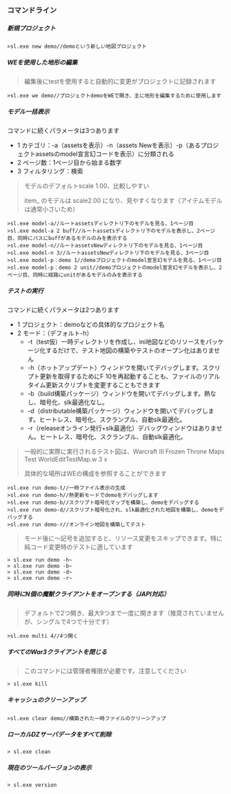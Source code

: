 ### コマンドライン

##### 新規プロジェクト

```
>sl.exe new demo//demoという新しい地図プロジェクト
```

##### WEを使用した地形の編集

> 編集後にtestを使用すると自動的に変更がプロジェクトに記録されます

```
>sl.exe we demo//プロジェクトdemoをWEで開き、主に地形を編集するために使用します
```

##### モデル一括表示

コマンドに続くパラメータは3つあります

* 1 カテゴリ：-a（assetsを表示）-n（assets Newを表示）-p（あるプロジェクトassetsのmodel宣言幻コードを表示）に分類される
* 2 ページ数：1ページ目から始まる数字
* 3 フィルタリング：検索

> モデルのデフォルトscale 1.00、比較しやすい
>
> item_ のモデルは scale2.00 になり、見やすくなります（アイテムモデルは通常小さいため）

```
>sl.exe model-a//ルートassetsディレクトリ下のモデルを見る、1ページ目
>sl.exe model-a 2 buff//ルートassetsディレクトリ下のモデルを表示し、2ページ目、同時にパスにbuffがあるモデルのみを表示する
>sl.exe model-n//ルートassetsNewディレクトリ下のモデルを見る、1ページ目
>sl.exe model-n 3//ルートassetsNewディレクトリ下のモデルを見る、3ページ目
>sl.exe model-p：demo 1//demoプロジェクトのmodel宣言幻モデルを見る、1ページ目
>sl.exe model-p：demo 2 unit//demoプロジェクトのmodel宣言幻モデルを表示し、2ページ目、同時に経路にunitがあるモデルのみを表示する
```

##### テストの実行

コマンドに続くパラメータは2つあります

* 1 プロジェクト：demoなどの具体的なプロジェクト名
* 2 モード：（デフォルト-h）
    * -t（test仮）一時ディレクトリを作成し、ini地図などのリソースをパッケージ化するだけで、テスト地図の構築やテストのオープン化はありません
    * -h（ホットアップデート）ウィンドウを開いてデバッグします。スクリプト更新を取得するためにF 10を再起動することも、ファイルのリアルタイム更新スクリプトを変更することもできます
    * -b（build構築パッケージ）ウィンドウを開いてデバッグします。熱なし、暗号化、slk最適化なし。
    * -d（distributable構築パッケージ）ウィンドウを開いてデバッグします。ヒートレス、暗号化、スクランブル、自動slk最適化。
    * -r（releaseオンライン発行+slk最適化）デバッグウィンドウはありません。ヒートレス、暗号化、スクランブル、自動slk最適化。

> 一般的に実際に実行されるテスト図は、Warcraft III Frozen Throne Maps Test WorldEditTestMap.w 3 x
>
>具体的な場所はWEの構成を参照することができます

```
>sl.exe run demo-t//一時ファイル表示の生成
>sl.exe run demo-h//熱更新モードでdemoをデバッグします
>sl.exe run demo-b//スクリプト暗号化マップを構築し、demoをデバッグする
>sl.exe run demo-d//スクリプト暗号化され、slk最適化された地図を構築し、demoをデバッグする
>sl.exe run demo-r//オンライン地図を構築してテスト
```

> モード後に～記号を追加すると、リソース変更をスキップできます。特に純コード変更時のテストに適しています

```
> sl.exe run demo -h~
> sl.exe run demo -b~
> sl.exe run demo -d~
> sl.exe run demo -r~
```

##### 同時にN個の魔獣クライアントをオープンする（JAPI対応）

> デフォルトで2つ開き、最大9つまで一度に開きます（推奨されていませんが、シングルで4つで十分です）

```
>sl.exe multi 4//4つ開く
```

##### すべてのWar3クライアントを閉じる

> このコマンドには管理者権限が必要です。注意してください

```
> sl.exe kill
```

##### キャッシュのクリーンアップ

```
>sl.exe clear demo//構築された一時ファイルのクリーンアップ
```

##### ローカルDZサーバデータをすべて削除

```
> sl.exe clean
```

##### 現在のツールバージョンの表示

```
> sl.exe version
```
